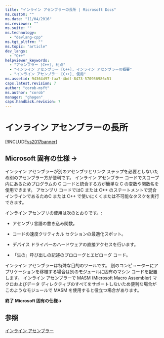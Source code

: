```yaml
---
title: "インライン アセンブラーの長所 | Microsoft Docs"
ms.custom: ""
ms.date: "11/04/2016"
ms.reviewer: ""
ms.suite: ""
ms.technology: 
  - "devlang-cpp"
ms.tgt_pltfrm: ""
ms.topic: "article"
dev_langs: 
  - "C++"
helpviewer_keywords: 
  - "アセンブラー [C++], 利点"
  - "インライン アセンブラー [C++], インライン アセンブラーの概要"
  - "インライン アセンブラー [C++], 使用"
ms.assetid: 94364d97-faa7-4bdf-8473-570956986c51
caps.latest.revision: 7
author: "corob-msft"
ms.author: "corob"
manager: "ghogen"
caps.handback.revision: 7
---
```

# インライン アセンブラーの長所
[!INCLUDE[vs2017banner](../../assembler/inline/includes/vs2017banner.md)]

## Microsoft 固有の仕様 →  
 インライン アセンブラーが別のアセンブリとリンク ステップを必要としないため別のアセンブラー方が便利です。  インライン アセンブラー コードでスコープ内にあるためプログラムの C コードと統合する方が簡単な C の変数や関数名を使用できます。  アセンブリ コードではC または C\+\+ のステートメントで混合インラインであるためC または C\+\+ で使いにくくまたは不可能なタスクを実行できます。  
  
 インライン アセンブリの使用は次のとおりです。:  
  
-   アセンブリ言語の書き込み関数。  
  
-   コードの速度クリティカル セクションの最適化スポット。  
  
-   デバイス ドライバーのハードウェアの直接アクセスを行います。  
  
-   「生の」呼び出しの記述のプロローグとエピローグ コード。  
  
 インライン アセンブラーは特殊な目的のツールです。  別のコンピューターにアプリケーションを移植する場合は別のモジュールに固有のマシン コードを配置します。  インライン アセンブラーで MASM \(Microsoft Macro Assembler\) マクロおよびデータ ディレクティブのすべてをサポートしないため便利な場合がこのようなモジュールで MASM を使用すると役立つ場合があります。  
  
 **終了 Microsoft 固有の仕様→**  
  
## 参照  
 [インライン アセンブラー](../../assembler/inline/inline-assembler.md)
